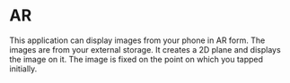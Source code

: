 # AR
This application can display images from your phone in AR form. The images are from your external storage. It creates a 2D plane and displays the image on it. The image is fixed on the point on which you tapped initially. 
